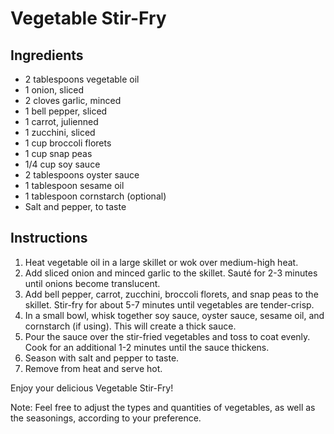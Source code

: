# Vegetable Stir-Fry

## Ingredients
- 2 tablespoons vegetable oil
- 1 onion, sliced
- 2 cloves garlic, minced
- 1 bell pepper, sliced
- 1 carrot, julienned
- 1 zucchini, sliced
- 1 cup broccoli florets
- 1 cup snap peas
- 1/4 cup soy sauce
- 2 tablespoons oyster sauce
- 1 tablespoon sesame oil
- 1 tablespoon cornstarch (optional)
- Salt and pepper, to taste

## Instructions
1. Heat vegetable oil in a large skillet or wok over medium-high heat.
2. Add sliced onion and minced garlic to the skillet. Sauté for 2-3 minutes until onions become translucent.
3. Add bell pepper, carrot, zucchini, broccoli florets, and snap peas to the skillet. Stir-fry for about 5-7 minutes until vegetables are tender-crisp.
4. In a small bowl, whisk together soy sauce, oyster sauce, sesame oil, and cornstarch (if using). This will create a thick sauce.
5. Pour the sauce over the stir-fried vegetables and toss to coat evenly. Cook for an additional 1-2 minutes until the sauce thickens.
6. Season with salt and pepper to taste.
7. Remove from heat and serve hot.

Enjoy your delicious Vegetable Stir-Fry!

Note: Feel free to adjust the types and quantities of vegetables, as well as the seasonings, according to your preference.